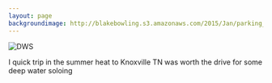 ```yaml
---
layout: page
backgroundimage: http://blakebowling.s3.amazonaws.com/2015/Jan/parking_514.jpg
---
```



![DWS](https://blakebowling.s3.amazonaws.com/2014/Jul/2014knox_DWS-1406173575055.jpg)

I quick trip in the summer heat to Knoxville TN was worth the drive for some deep water soloing